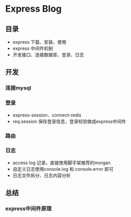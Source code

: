 # Express Blog

## 目录

- express 下载、安装、使用
- express 中间件机制
- 开发接口、连接数据库、登录、日志

## 开发

### 连接mysql

### 登录

- express-session、connect-redis
- req.session 保存登录信息，登录校验做成express中间件

### 路由

### 日志

- access log 记录，直接使用脚手架推荐的morgan
- 自定义日志使用console.log 和 console.error 即可
- 日志文件拆分、日志内容分析

## 总结

### express中间件原理